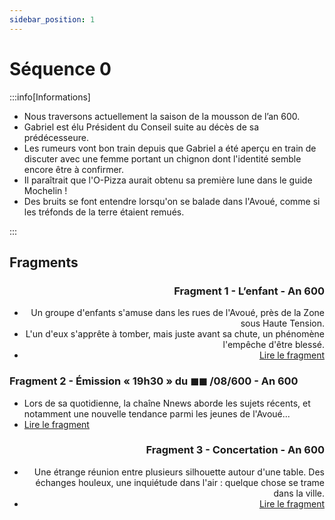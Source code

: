 ```yaml
---
sidebar_position: 1
---
```


# Séquence 0

:::info[Informations]

- Nous traversons actuellement la saison de la mousson de l’an 600.
- Gabriel est élu Président du Conseil suite au décès de sa prédécesseure.
- Les rumeurs vont bon train depuis que Gabriel a été aperçu en train de discuter avec une femme portant un chignon dont l'identité semble encore être à confirmer.
- Il paraîtrait que l'O-Pizza aurait obtenu sa première lune dans le guide Mochelin !
- Des bruits se font entendre lorsqu'on se balade dans l'Avoué, comme si les tréfonds de la terre étaient remués.

:::

## Fragments

<Timeline horizontal>

<TimelineItem align='right'>

### Fragment 1 - L’enfant - An 600

- Un groupe d'enfants s'amuse dans les rues de l'Avoué, près de la Zone sous Haute Tension.
- L'un d'eux s'apprête à tomber, mais juste avant sa chute, un phénomène l'empêche d'être blessé.
- [Lire le fragment](https://singularite.forumactif.com/t73-sequence-0-fragment-1-lenfant)

</TimelineItem>
<TimelineItem align='left'>

### Fragment 2 - Émission « 19h30 » du ◼◼ /08/600 - An 600

- Lors de sa quotidienne, la chaîne Nnews aborde les sujets récents, et notamment une nouvelle tendance parmi les jeunes de l'Avoué...
- [Lire le fragment](https://singularite.forumactif.com/t77-sequence-0-fragment-2-emission-19h30-du-08-600)

</TimelineItem>

<TimelineItem align='right'>

### Fragment 3 - Concertation - An 600

- Une étrange réunion entre plusieurs silhouette autour d'une table. Des échanges houleux, une inquiétude dans l'air : quelque chose se trame dans la ville.
- [Lire le fragment](https://singularite.forumactif.com/t80-sequence-0-fragment-3-concertation#360)

</TimelineItem>
</Timeline>